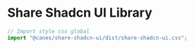 # Share Shadcn UI Library

```js
// Import style css global
import "@canes/share-shadcn-ui/dist/share-shadcn-ui.css";
```
